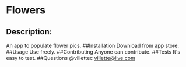
# Flowers
## Description:
An app to populate flower pics.
##Installation
Download from app store.
##Usage
Use freely.
##Contributing
Anyone can contribute.
##Tests
It's easy to test.
##Questions
@villettec
villette@live.com
